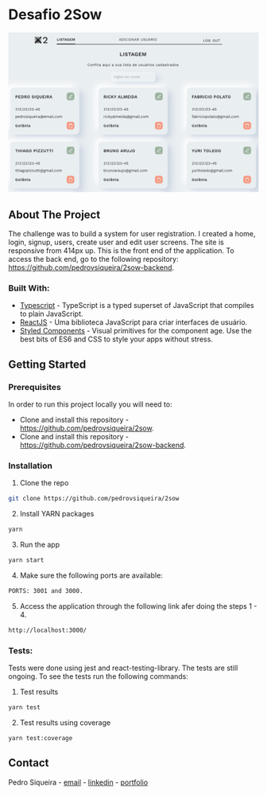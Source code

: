 # Desafio 2Sow

![Desafio 2Sow ](/public/2Sow.png)

## About The Project

The challenge was to build a system for user registration. I created a home, login, signup, users, create user and edit user screens. The site is responsive from 414px up. This is the front end of the application. To access the back end, go to the following repository: https://github.com/pedrovsiqueira/2sow-backend. 

### Built With:

- [Typescript](https://www.typescriptlang.org/) - TypeScript is a typed superset of JavaScript that compiles to plain JavaScript.
- [ReactJS](https://pt-br.reactjs.org/) - Uma biblioteca JavaScript para criar interfaces de usuário.
- [Styled Components](https://styled-components.com/) - Visual primitives for the component age. Use the best bits of ES6 and CSS to style your apps without stress.

<!-- GETTING STARTED -->

## Getting Started

<!-- PLACEHOLDER FOR PROJECT OVERVIEW -->

### Prerequisites

In order to run this project locally you will need to:

- Clone and install this repository - https://github.com/pedrovsiqueira/2sow.
- Clone and install this repository - https://github.com/pedrovsiqueira/2sow-backend.

### Installation

1. Clone the repo

```sh
git clone https://github.com/pedrovsiqueira/2sow
```

2. Install YARN packages

```sh
yarn
```

3. Run the app

```sh
yarn start
```

4. Make sure the following ports are available:

```sh
PORTS: 3001 and 3000.
```

5. Access the application through the following link afer doing the steps 1 - 4.

```sh
http://localhost:3000/
```

### Tests:

Tests were done using jest and react-testing-library. The tests are still ongoing. To see the tests run the following commands:

1. Test results

```sh
yarn test
```

2. Test results using coverage

```sh
yarn test:coverage
```

<!-- CONTACT -->

## Contact

Pedro Siqueira - [email](mailto:pedro.v.siqueira@gmail.com) - [linkedin](https://www.linkedin.com/in/pedrovsiqueira/) - [portfolio](http://pedrosiqueira.com.br/)
